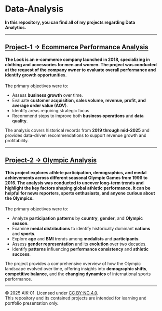 # Data-Analysis
**In this repository, you can find all of my projects regarding Data Analytics.**

---

## [Project-1 -> Ecommerce Performance Analysis](https://github.com/AIK-01/Data-Analysis/tree/main/Project-1%20-%3E%20Ecommerce%20Performance%20Analysis#project-overview)
#### The Look is an e-commerce company launched in **2018**, specializing in clothing and accessories for men and women. The project was conducted at the request of the company owner to evaluate overall performance and identify growth opportunities.  

The primary objectives were to:  
- Assess **business growth** over time.  
- Evaluate **customer acquisition, sales volume, revenue, profit, and average order value (AOV)**.  
- Identify areas requiring strategic focus.  
- Recommend steps to improve both **business operations** and **data quality**.  

The analysis covers historical records from **2019 through mid-2025** and provides data-driven recommendations to support revenue growth and profitability.

---

## [Project-2 -> Olympic Analysis](https://github.com/AIK-01/Data-Analysis/tree/main/Project-2%20-%3E%20Olympic%20Analysis#project-overview)
#### This project explores **athlete participation**, **demographics**, and **medal achievements** across different seasonal Olympic Games from **1996** to **2016**. The analysis was conducted to uncover long-term trends and highlight the key factors shaping global athletic performance. It can be helpful for news reporters, sports enthusiasts, and anyone curious about the Olympics.

The primary objectives were to:
- Analyze **participation patterns** by **country**, **gender**, and **Olympic season**.
- Examine **medal distributions** to identify historically dominant **nations** and **sports**.
- Explore **age** and **BMI** trends among **medalists** and **participants**.
- Assess **gender representation** and its **evolution** over two decades.
- Identify **patterns** influencing **performance consistency** and **athletic success**.

The project provides a comprehensive overview of how the Olympic landscape evolved over time, offering insights into **demographic shifts**, **competitive balance**, and the **changing dynamics** of international sports performance.

---

© 2025 AIK-01. Licensed under [CC BY-NC 4.0](https://creativecommons.org/licenses/by-nc/4.0/).  
This repository and its contained projects are intended for learning and portfolio presentation only.
